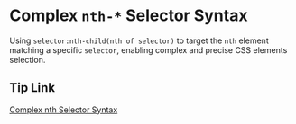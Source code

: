 # Complex `nth-*` Selector Syntax

Using `selector:nth-child(nth of selector)` to target the `nth` element matching a specific `selector`, enabling complex and precise CSS elements selection.

## Tip Link

[Complex nth Selector Syntax](https://front.tips/css-nth-of-selector-syntax)

